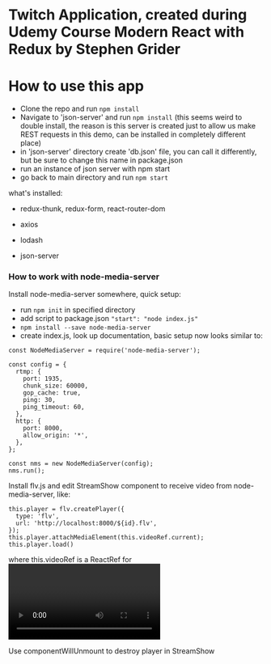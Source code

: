 # Twitch Application, created during Udemy Course Modern React with Redux by Stephen Grider

# How to use this app
- Clone the repo and run `npm install`
- Navigate to 'json-server' and run `npm install` (this seems weird to double install, the reason is this server is created just to allow us make REST requests in this demo, can be installed in completely different place)
- in 'json-server' directory create 'db.json' file, you can call it differently, but be sure to change this name in package.json
- run an instance of json server with npm start
- go back to main directory and run `npm start`

what's installed:
- redux-thunk, redux-form, react-router-dom
- axios
- lodash

- json-server

### How to work with node-media-server
Install node-media-server somewhere, quick setup:
- run `npm init` in specified directory
- add script to package.json `"start": "node index.js"`
- `npm install --save node-media-server`
- create index.js, look up documentation, basic setup now looks similar to:

```
const NodeMediaServer = require('node-media-server');

const config = {
  rtmp: {
    port: 1935,
    chunk_size: 60000,
    gop_cache: true,
    ping: 30,
    ping_timeout: 60,
  },
  http: {
    port: 8000,
    allow_origin: '*',
  },
};

const nms = new NodeMediaServer(config);
nms.run();
```

Install flv.js and edit StreamShow component to receive video from node-media-server, like:

```
this.player = flv.createPlayer({
  type: 'flv',
  url: 'http://localhost:8000/${id}.flv',
});
this.player.attachMediaElement(this.videoRef.current);
this.player.load()
```

where this.videoRef is a ReactRef for <video> in StreamShow component

Use componentWillUnmount to destroy player in StreamShow